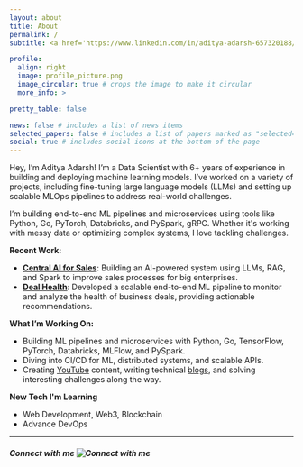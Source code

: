 ```yaml
---
layout: about
title: About
permalink: /
subtitle: <a href='https://www.linkedin.com/in/aditya-adarsh-657320188/'>Full Stack Data Scientist/AI Engineer</a>

profile:
  align: right
  image: profile_picture.png
  image_circular: true # crops the image to make it circular
  more_info: >

pretty_table: false

news: false # includes a list of news items
selected_papers: false # includes a list of papers marked as "selected={true}"
social: true # includes social icons at the bottom of the page
---
```


Hey, I’m Aditya Adarsh! I’m a Data Scientist with 6+ years of experience in building and deploying machine learning models. I’ve worked on a variety of projects, including fine-tuning large language models (LLMs) and setting up scalable MLOps pipelines to address real-world challenges.

I’m building end-to-end ML pipelines and microservices using tools like Python, Go, PyTorch, Databricks, and PySpark, gRPC. Whether it's working with messy data or optimizing complex systems, I love tackling challenges.

**Recent Work:**

- **[Central AI for Sales](https://www.outreach.io/platform/sales-ai)**: Building an AI-powered system using LLMs, RAG, and Spark to improve sales processes for big enterprises.
- **[Deal Health](<(https://support.outreach.io/hc/en-us/articles/6631854850203-Deal-Health-Overview)>)**: Developed a scalable end-to-end ML pipeline to monitor and analyze the health of business deals, providing actionable recommendations.

**What I’m Working On:**

- Building ML pipelines and microservices with Python, Go, TensorFlow, PyTorch, Databricks, MLFlow, and PySpark.
- Diving into CI/CD for ML, distributed systems, and scalable APIs.
- Creating [YouTube](https://www.youtube.com/@butterfly_learner) content, writing technical [blogs](https://adityaadarsh.hashnode.dev/), and solving interesting challenges along the way.

**New Tech I'm Learning**

- Web Development, Web3, Blockchain
- Advance DevOps

---

<!-- **Connect with me** -->

##### **Connect with me ![Connect with me](https://img.icons8.com/?size=26&id=1H52efUsDX7A&format=png&color=000000)**

<!--
<a href="mailto:adityaadarsh99@gmail.com" style="display: block; margin-bottom: 1px; align: Right; line-height: 0;">
    <img src="https://img.icons8.com/ios-filled/17/000000/mail.png" alt="Email" /> adityaadarsh99@gmail.com
</a>

<a href="https://github.com/adityaadarsh" style="display: block; margin-bottom: 1px; line-height: 0;">
    <img src="https://img.icons8.com/ios-filled/17/000000/github.png" alt="GitHub" /> adityaadarsh
</a>

<a href="https://x.com/b_fly_learner" style="display: block; margin-bottom: 1px; line-height: 0;">
    <img src="https://img.icons8.com/ios-filled/16/000000/x.png" alt="X" /> b_fly_learner
</a>

<a href="https://www.linkedin.com/in/aditya-adarsh-657320188/" style="display: block; margin-bottom: 1px; line-height: 0;">
    <img src="https://img.icons8.com/ios-filled/17/000000/linkedin.png" alt="LinkedIn" /> adityaadarsh
</a>

<a href="https://www.youtube.com/@butterfly_learner" style="display: block; margin-bottom: 1px; line-height: 0;">
    <img src="https://img.icons8.com/?size=17&id=37326&format=png&color=000000" alt="Youtube" /> butterfly_learner
</a>

<a href="https://adityaadarsh.hashnode.dev/" style="display: block; margin-bottom: 1px; line-height: 0;">
    <img src="https://img.icons8.com/?size=17&id=10456&format=png&color=000000" alt="Blogs" /> blogs
</a> -->
